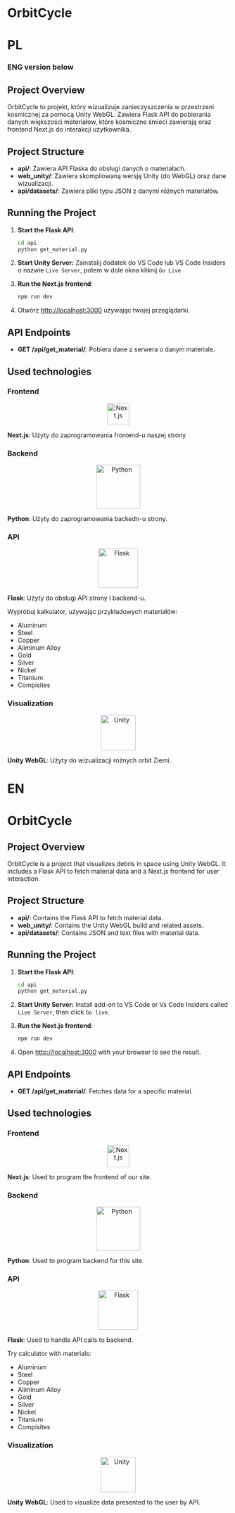 # OrbitCycle

# PL
### ENG version below
## Project Overview

OrbitCycle to projekt, który wizualizuje zanieczyszczenia w przestrzeni kosmicznej za pomocą Unity WebGL. Zawiera Flask API do pobierania danych większości materiałow, które kosmiczne śmieci zawierają oraz frontend Next.js do interakcji użytkownika.

## Project Structure

- **api/**: Zawiera API Flaska do obsługi danych o materiałach.
- **web_unity/**: Zawiera skompilowaną wersję Unity (do WebGL) oraz dane wizualizacji.
- **api/datasets/**: Zawiera pliki typu JSON z danymi różnych materiałów.

## Running the Project

1. **Start the Flask API**:
	```bash
	cd api
	python get_material.py
	```
2. **Start Unity Server:**
    Zainstalij dodatek do VS Code lub VS Code Insiders o nazwie ```Live Server```, potem w dole okna kliknij ```Go Live```

3. **Run the Next.js frontend**:
	```bash
	npm run dev
	```
4. Otwórz [http://localhost:3000](http://localhost:3000) używając twojej przeglądarki.

## API Endpoints

- **GET /api/get_material/<material>**: Pobiera dane z serwera o danym materiale.

## Used technologies

### Frontend

<p align="center">
	<img src="https://upload.wikimedia.org/wikipedia/commons/8/8e/Nextjs-logo.svg" alt="Next.js" style="height: 50px;"/>
</p>

**Next.js**: Użyty do zaprogramowania frontend-u naszej strony

### Backend

<p align="center">
	<img src="https://upload.wikimedia.org/wikipedia/commons/c/c3/Python-logo-notext.svg" alt="Python" style="height: 100px;"/>
</p>

**Python**: Użyty do zaprogramowania backedn-u strony.

### API

<p align="center">
	<img src="https://upload.wikimedia.org/wikipedia/commons/3/3c/Flask_logo.svg" alt="Flask" style="height: 90px;"/>
</p>

**Flask**: Użyty do obsługi API strony i backend-u.

Wypróbuj kalkulator, używając przykładowych materiałów:
- Aluminum
- Steel
- Copper
- Aliminum Alloy
- Gold
- Silver
- Nickel
- Titanium
- Compisites

### Visualization

<p align="center">
	<img src="https://upload.wikimedia.org/wikipedia/commons/1/19/Unity_Technologies_logo.svg" alt="Unity" style="height: 80px;"/>
</p>

**Unity WebGL**: Użyty do wizualizacji różnych orbit Ziemi.


# EN
# OrbitCycle
## Project Overview

OrbitCycle is a project that visualizes debris in space using Unity WebGL. It includes a Flask API to fetch material data and a Next.js frontend for user interaction.

## Project Structure

- **api/**: Contains the Flask API to fetch material data.
- **web_unity/**: Contains the Unity WebGL build and related assets.
- **api/datasets/**: Contains JSON and text files with material data.

## Running the Project

1. **Start the Flask API**:
	```bash
	cd api
	python get_material.py
	```
2. **Start Unity Server:**
    Install add-on to VS Code or Vs Code Insiders called ```Live Server```, then click ```Go live```.

3. **Run the Next.js frontend**:
	```bash
	npm run dev
	```
4. Open [http://localhost:3000](http://localhost:3000) with your browser to see the result.

## API Endpoints

- **GET /api/get_material/<material>**: Fetches data for a specific material.

## Used technologies

### Frontend

<p align="center">
	<img src="https://upload.wikimedia.org/wikipedia/commons/8/8e/Nextjs-logo.svg" alt="Next.js" style="height: 50px;"/>
</p>

**Next.js**: Used to program the frontend of our site.

### Backend

<p align="center">
	<img src="https://upload.wikimedia.org/wikipedia/commons/c/c3/Python-logo-notext.svg" alt="Python" style="height: 100px;"/>
</p>

**Python**: Used to program backend for this site.

### API

<p align="center">
	<img src="https://upload.wikimedia.org/wikipedia/commons/3/3c/Flask_logo.svg" alt="Flask" style="height: 90px;"/>
</p>

**Flask**: Used to handle API calls to backend.

Try calculator with materials:
- Aluminum
- Steel
- Copper
- Aliminum Alloy
- Gold
- Silver
- Nickel
- Titanium
- Compisites

### Visualization

<p align="center">
	<img src="https://upload.wikimedia.org/wikipedia/commons/1/19/Unity_Technologies_logo.svg" alt="Unity" style="height: 80px;"/>
</p>

**Unity WebGL**: Used to visualize data presented to the user by API.
